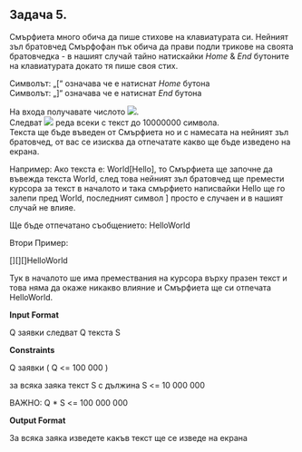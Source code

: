 ## Задача 5.
Смърфиета много обича да пише стихове на клавиатурата си. Нейният зъл братовчед Смърфофан пък обича да прави подли трикове на своята
братовчедка - в нашият случай тайно натискайки *Home* & *End* бутоните на клавиатурата докато тя пише своя стих.

Символът: „[“ означава че е натиснат *Home* бутона<br>
Символът: „]“ означава че е натиснат *End* бутона<br>

На входа получавате числото <img src="https://latex.codecogs.com/svg.latex?\Large&space;Q">.<br>
Следват <img src="https://latex.codecogs.com/svg.latex?\Large&space;Q"> реда всеки с текст до 10000000 символа.<br>
Текста ще бъде въведен от Смърфиета но и с намесата на нейният зъл братовчед, от вас се изисква да отпечатате какво ще бъде изведено на екрана.

Например: Ако текста е: World[Hello], то Смърфиетa ще започне да въвежда текста World, след това нейният зъл братовчед ще премести курсора за текст в началото и така смърфието написвайки Hello ще го залепи пред World, последният символ ] просто е случаен и в нашият случай не влияе.

Ще бъде отпечатано съобщението: HelloWorld

Втори Пример:

[][][]HelloWorld

Тук в началото ше има премествания на курсора върху празен текст и това няма да окаже никакво влияние и Смърфиета ще си отпечата HelloWorld.

**Input Format**

Q заявки следват Q текста S

**Constraints**

Q заявки ( Q <= 100 000 )

за всяка заяка текст S с дължина S <= 10 000 000

ВАЖНО: Q * S <= 100 000 000

**Output Format**

За всяка заяка изведете какъв текст ще се изведе на екрана

